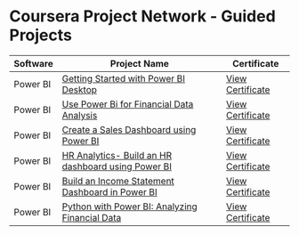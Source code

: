 # Coursera Project Network - Guided Projects

| Software    | Project Name                                                | Certificate                                               |
|-------------|------------------------------------------------------------|-----------------------------------------------------------|
| Power BI    | [Getting Started with Power BI Desktop](https://www.coursera.org/projects/power-bi-desktop) | [View Certificate](https://coursera.org/share/c8e16eba6e795e3361faa83b90c33db6) |
| Power BI    | [Use Power Bi for Financial Data Analysis](https://www.coursera.org/projects/use-power-bi-for-financial-data-analysis-project) | [View Certificate](https://coursera.org/share/62e46d9290f811a88f3dd8a00200237e) |
| Power BI    | [Create a Sales Dashboard using Power BI](https://www.coursera.org/projects/create-sales-dashboard-using-power-bi) | [View Certificate](https://coursera.org/share/96bee138ec98dd7fae29c140cc02f1d5) |
| Power BI    | [HR Analytics- Build an HR dashboard using Power BI](https://www.coursera.org/projects/hr-analytics-build-hr-dashboard-using-power-bi) | [View Certificate](https://coursera.org/share/a365739d0558f90d493d2a3c43105a2a) |
| Power BI    | [Build an Income Statement Dashboard in Power BI](https://www.coursera.org/projects/build-an-income-statement-dashboard-in-power-bi) | [View Certificate]() |
| Power BI    | [Python with Power BI: Analyzing Financial Data](https://www.coursera.org/projects/python-with-power-bi-analyzing-financial-data) | [View Certificate]() |


